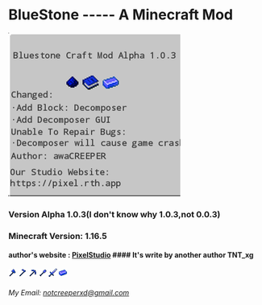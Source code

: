 # BlueStone ----- A Minecraft Mod
![PNG1](BlueStone-PNG1.png "PNG")
### Version Alpha 1.0.3(I don't know why 1.0.3,not 0.0.3)
### Minecraft Version: 1.16.5
#### author's website : [PixelStudio](https://pixel.rth.app) #### It's write by another author TNT_xg
![PNG](MarkDownPNG/bluestone_axe.png "AXE") ![PNG](MarkDownPNG/bluestone_hoe.png "HOE")
![PNG](MarkDownPNG/bluestone_pickaxe.png "PICKAXE") ![PNG](MarkDownPNG/bluestone_shovel.png "SHOVEL")
![PNG](MarkDownPNG/bluestone_sword.png "SWORD") ![PNG](MarkDownPNG/bluestone_ingot.png "INGOT")


###### My Email: <notcreeperxd@gmail.com>
